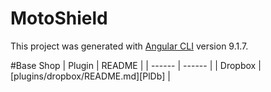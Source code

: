 # MotoShield

This project was generated with [Angular CLI](https://github.com/angular/angular-cli) version 9.1.7.

#Base Shop
| Plugin | README |
| ------ | ------ |
| Dropbox | [plugins/dropbox/README.md][PlDb] |
